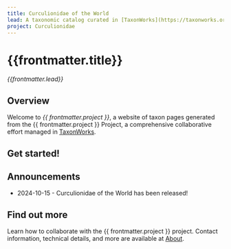 ```yaml
---
title: Curculionidae of the World
lead: A taxonomic catalog curated in [TaxonWorks](https://taxonworks.org)
project: Curculionidae
---
```

   
# {{frontmatter.title}}
_{{frontmatter.lead}}_

## Overview
Welcome to *{{ frontmatter.project }}*, a website of taxon pages generated from the {{ frontmatter.project }} Project, a comprehensive collaborative effort managed in [TaxonWorks](https://taxonworks.org). 

## Get started!
<autocomplete-otu class="w-80"/>

## Announcements
* 2024-10-15 - Curculionidae of the World has been released!  

## Find out more
Learn how to collaborate with the {{ frontmatter.project }} project. Contact information, technical details, and more are available at [About](/about).
